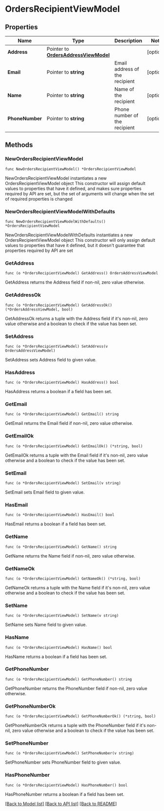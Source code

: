 # OrdersRecipientViewModel

## Properties

Name | Type | Description | Notes
------------ | ------------- | ------------- | -------------
**Address** | Pointer to [**OrdersAddressViewModel**](Orders.AddressViewModel.md) |  | [optional] 
**Email** | Pointer to **string** | Email address of the recipient | [optional] 
**Name** | Pointer to **string** | Name of the recipient | [optional] 
**PhoneNumber** | Pointer to **string** | Phone number of the recipient | [optional] 

## Methods

### NewOrdersRecipientViewModel

`func NewOrdersRecipientViewModel() *OrdersRecipientViewModel`

NewOrdersRecipientViewModel instantiates a new OrdersRecipientViewModel object
This constructor will assign default values to properties that have it defined,
and makes sure properties required by API are set, but the set of arguments
will change when the set of required properties is changed

### NewOrdersRecipientViewModelWithDefaults

`func NewOrdersRecipientViewModelWithDefaults() *OrdersRecipientViewModel`

NewOrdersRecipientViewModelWithDefaults instantiates a new OrdersRecipientViewModel object
This constructor will only assign default values to properties that have it defined,
but it doesn't guarantee that properties required by API are set

### GetAddress

`func (o *OrdersRecipientViewModel) GetAddress() OrdersAddressViewModel`

GetAddress returns the Address field if non-nil, zero value otherwise.

### GetAddressOk

`func (o *OrdersRecipientViewModel) GetAddressOk() (*OrdersAddressViewModel, bool)`

GetAddressOk returns a tuple with the Address field if it's non-nil, zero value otherwise
and a boolean to check if the value has been set.

### SetAddress

`func (o *OrdersRecipientViewModel) SetAddress(v OrdersAddressViewModel)`

SetAddress sets Address field to given value.

### HasAddress

`func (o *OrdersRecipientViewModel) HasAddress() bool`

HasAddress returns a boolean if a field has been set.

### GetEmail

`func (o *OrdersRecipientViewModel) GetEmail() string`

GetEmail returns the Email field if non-nil, zero value otherwise.

### GetEmailOk

`func (o *OrdersRecipientViewModel) GetEmailOk() (*string, bool)`

GetEmailOk returns a tuple with the Email field if it's non-nil, zero value otherwise
and a boolean to check if the value has been set.

### SetEmail

`func (o *OrdersRecipientViewModel) SetEmail(v string)`

SetEmail sets Email field to given value.

### HasEmail

`func (o *OrdersRecipientViewModel) HasEmail() bool`

HasEmail returns a boolean if a field has been set.

### GetName

`func (o *OrdersRecipientViewModel) GetName() string`

GetName returns the Name field if non-nil, zero value otherwise.

### GetNameOk

`func (o *OrdersRecipientViewModel) GetNameOk() (*string, bool)`

GetNameOk returns a tuple with the Name field if it's non-nil, zero value otherwise
and a boolean to check if the value has been set.

### SetName

`func (o *OrdersRecipientViewModel) SetName(v string)`

SetName sets Name field to given value.

### HasName

`func (o *OrdersRecipientViewModel) HasName() bool`

HasName returns a boolean if a field has been set.

### GetPhoneNumber

`func (o *OrdersRecipientViewModel) GetPhoneNumber() string`

GetPhoneNumber returns the PhoneNumber field if non-nil, zero value otherwise.

### GetPhoneNumberOk

`func (o *OrdersRecipientViewModel) GetPhoneNumberOk() (*string, bool)`

GetPhoneNumberOk returns a tuple with the PhoneNumber field if it's non-nil, zero value otherwise
and a boolean to check if the value has been set.

### SetPhoneNumber

`func (o *OrdersRecipientViewModel) SetPhoneNumber(v string)`

SetPhoneNumber sets PhoneNumber field to given value.

### HasPhoneNumber

`func (o *OrdersRecipientViewModel) HasPhoneNumber() bool`

HasPhoneNumber returns a boolean if a field has been set.


[[Back to Model list]](../README.md#documentation-for-models) [[Back to API list]](../README.md#documentation-for-api-endpoints) [[Back to README]](../README.md)


